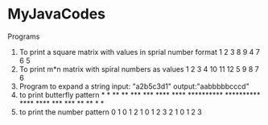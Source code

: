 # MyJavaCodes
Programs
1) To print a square matrix with values in sprial number format
          1 2 3
          8 9 4
          7 6 5
2) To print m*n matrix with spiral numbers as values
         1  2  3  4 
         10 11 12 5
         9  8  7  6
3) Program to expand a string
     input: "a2b5c3d1" 
     output:"aabbbbbcccd"
4) to print butterfly pattern
        *        *
        **      **
        ***    ***
        ****  ****
        **********
        **********
        ****  ****
        ***    ***
        **      **
        *        *
5) to print the number pattern
            0
         1  0  1
       2 1  0  1  2
    3  2 1  0  1  2  3 

 
